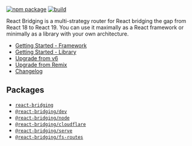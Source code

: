 [![npm package][npm-badge]][npm] [![build][build-badge]][build]

[npm-badge]: https://img.shields.io/npm/v/react-bridging-dom.svg?style=flat-square
[npm]: https://www.npmjs.org/package/react-bridging-dom
[build-badge]: https://img.shields.io/github/actions/workflow/status/khulnasoft/react-bridging/test.yml?branch=dev&style=square
[build]: https://github.com/khulnasoft/react-bridging/actions/workflows/test.yml

React Bridging is a multi-strategy router for React bridging the gap from React 18 to React 19. You can use it maximally as a React framework or minimally as a library with your own architecture.

- [Getting Started - Framework](https://reactbridging.com/start/framework/installation)
- [Getting Started - Library](https://reactbridging.com/start/library/installation)
- [Upgrade from v6](https://reactbridging.com/upgrading/v6)
- [Upgrade from Remix](https://reactbridging.com/upgrading/remix)
- [Changelog](https://github.com/khulnasoft/react-bridging/blob/main/CHANGELOG.md)

## Packages

- [`react-bridging`](./packages/react-bridging)
- [`@react-bridging/dev`](./packages/react-bridging-dev)
- [`@react-bridging/node`](./packages/react-bridging-node)
- [`@react-bridging/cloudflare`](./packages/react-bridging-cloudflare)
- [`@react-bridging/serve`](./packages/react-bridging-serve)
- [`@react-bridging/fs-routes`](./packages/react-bridging-fs-routes)
